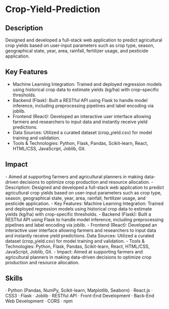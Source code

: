 # Crop-Yield-Prediction


<h2>Description</h2>
Designed and developed a full-stack web application to predict agricultural crop yields based on user-input parameters such as crop type, season, geographical state, year, area, rainfall, fertilizer usage, and pesticide application.

<h2>Key Features</h2>

- Machine Learning Integration: Trained and deployed regression models using historical crop data to estimate yields (kg/ha) with crop-specific thresholds.
- Backend (Flask): Built a RESTful API using Flask to handle model inference, including preprocessing pipelines and label encoding via joblib.
- Frontend (React): Developed an interactive user interface allowing farmers and researchers to input data and instantly receive yield predictions.
- Data Sources: Utilized a curated dataset (crop_yield.csv) for model training and validation.
- Tools & Technologies: Python, Flask, Pandas, Scikit-learn, React, HTML/CSS, JavaScript, Joblib, Git.

<h2>Impact</h2>
- Aimed at supporting farmers and agricultural planners in making data-driven decisions to optimize crop production and resource allocation.
- Description: Designed and developed a full-stack web application to predict agricultural crop yields based on user-input parameters such as crop type, season, geographical state, year, area, rainfall, fertilizer usage, and pesticide application. 
- Key Features: Machine Learning Integration: Trained and deployed regression models using historical crop data to estimate yields (kg/ha) with crop-specific thresholds. 
- Backend (Flask): Built a RESTful API using Flask to handle model inference, including preprocessing pipelines and label encoding via joblib. 
- Frontend (React): Developed an interactive user interface allowing farmers and researchers to input data and instantly receive yield predictions. Data Sources: Utilized a curated dataset (crop_yield.csv) for model training and validation. 
- Tools & Technologies: Python, Flask, Pandas, Scikit-learn, React, HTML/CSS, JavaScript, Joblib, Git. 
- Impact: Aimed at supporting farmers and agricultural planners in making data-driven decisions to optimize crop production and resource allocation.

<h2>Skills</h2>
· Python (Pandas, NumPy, Scikit-learn, Matplotlib, Seaborn) 
· React.js 
· CSS3 
· Flask 
· Joblib 
· RESTful API 
· Front-End Development 
· Back-End Web Development 
· CORS 
· npm
